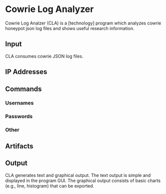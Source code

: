 # Cowrie Log Analyzer
Cowrie Log Analzer (CLA) is a [technology] program which analyzes cowrie honeypot json log files and shows useful research information. 

## Input
CLA consumes cowrie JSON log files. 

## IP Addresses

## Commands

### Usernames

### Passwords

### Other

## Artifacts

## Output
CLA generates text and graphical output. The text output is simple and displayed in the program GUI. The graphical output consists of basic charts (e.g., line, histogram) that can be exported.

